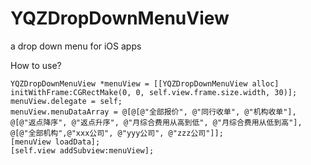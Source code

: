 YQZDropDownMenuView
===================

a drop down menu for iOS apps

How to use?

    YQZDropDownMenuView *menuView = [[YQZDropDownMenuView alloc] initWithFrame:CGRectMake(0, 0, self.view.frame.size.width, 30)];
    menuView.delegate = self;
    menuView.menuDataArray = @[@[@"全部报价", @"同行收单", @"机构收单"], @[@"返点降序", @"返点升序", @"月综合费用从高到低", @"月综合费用从低到高"], @[@"全部机构",@"xxx公司", @"yyy公司", @"zzz公司"]];
    [menuView loadData];
    [self.view addSubview:menuView];
